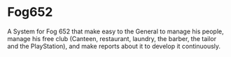 # Fog652
A System for Fog 652 that make easy to the General to manage his people, manage his free club (Canteen, restaurant, laundry, the barber, the tailor and the PlayStation), and make reports about it to develop it continuously.
